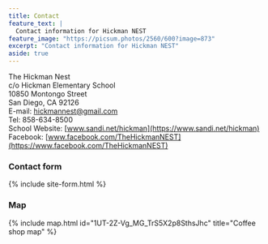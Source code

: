 ```yaml
---
title: Contact
feature_text: |
  Contact information for Hickman NEST
feature_image: "https://picsum.photos/2560/600?image=873"
excerpt: "Contact information for Hickman NEST"
aside: true
---
```


The Hickman Nest  
c/o Hickman Elementary School  
10850 Montongo Street  
San Diego, CA 92126  
E-mail: hickmannest@gmail.com  
Tel: 858-634-8500  
School Website: [www.sandi.net/hickman](https://www.sandi.net/hickman)  
Facebook: [www.facebook.com/TheHickmanNEST](https://www.facebook.com/TheHickmanNEST)  

### Contact form

{% include site-form.html %}

### Map

{% include map.html id="1UT-2Z-Vg_MG_TrS5X2p8SthsJhc" title="Coffee shop map" %}
